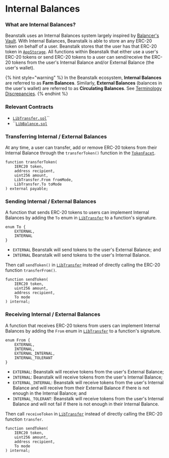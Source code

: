 # Internal Balances

### What are Internal Balances? <a href="#what-are-internal-balances" id="what-are-internal-balances"></a>

Beanstalk uses an Internal Balances system largely inspired by [Balancer's Vault](https://docs.balancer.fi/getting-started/faqs/the-vault#what-are-internal-user-balances). With Internal Balances, Beanstalk is able to store an any ERC-20 token on behalf of a user. Beanstalk stores that the user has that ERC-20 token in [`AppStorage`](app-storage.md). All functions within Beanstalk that either use a user's ERC-20 tokens or send ERC-20 tokens to a user can send/receive the ERC-20 tokens from the user's Internal Balance and/or External Balance (the user's wallet).

{% hint style="warning" %}
In the Beanstalk ecosystem, **Internal Balances** are referred to as **Farm Balances**. Similarly, **External Balances** (balances in the user's wallet) are referred to as **Circulating Balances**. See [Terminology Discrepancies](../misc/terminology-discrepancies.md).
{% endhint %}

### Relevant Contracts <a href="#associated-contracts" id="associated-contracts"></a>

* &#x20;[`LibTransfer.sol`](https://github.com/BeanstalkFarms/Beanstalk-Replanted/blob/master/protocol/contracts/libraries/Token/LibTransfer.sol)``
* ``[`LibBalance.sol`](https://github.com/BeanstalkFarms/Beanstalk/blob/master/protocol/contracts/libraries/Token/LibBalance.sol)

### Transferring Internal / External Balances <a href="#transferring-internal-external-balances" id="transferring-internal-external-balances"></a>

At any time, a user can transfer, add or remove ERC-20 tokens from their Internal Balance through the `transferToken()` function in the [`TokenFacet`](../protocol/depot/token-facet.md).

```solidity
function transferToken(
    IERC20 token,
    address recipient,
    uint256 amount,
    LibTransfer.From fromMode,
    LibTransfer.To toMode
) external payable;
```

### Sending Internal / External Balances <a href="#sending-internal-external-balances" id="sending-internal-external-balances"></a>

A function that sends ERC-20 tokens to users can implement Internal Balances by adding the `To` enum in [`LibTransfer`](https://github.com/BeanstalkFarms/Beanstalk/blob/master/protocol/contracts/libraries/Token/LibTransfer.sol) to a function's signature.

```solidity
enum To {
    EXTERNAL,
    INTERNAL
}
```

* `EXTERNAL` Beanstalk will send tokens to the user's External Balance; and
* `INTERNAL` Beanstalk will send tokens to the user's Internal Balance.

Then call `sendToken()` in [`LibTransfer`](https://github.com/BeanstalkFarms/Beanstalk/blob/master/protocol/contracts/libraries/Token/LibTransfer.sol) instead of directly calling the ERC-20 function `transferFrom()`.

```solidity
function sendToken(
    IERC20 token,
    uint256 amount,
    address recipient,
    To mode
) internal;
```

### Receiving Internal / External Balances <a href="#receiving-internal-external-balances" id="receiving-internal-external-balances"></a>

A function that receives ERC-20 tokens from users can implement Internal Balances by adding the `From` enum in [`LibTransfer`](https://github.com/BeanstalkFarms/Beanstalk/blob/master/protocol/contracts/libraries/Token/LibTransfer.sol) to a function's signature.

```solidity
enum From {
    EXTERNAL,
    INTERNAL,
    EXTERNAL_INTERNAL,
    INTERNAL_TOLERANT
}
```

* `EXTERNAL`: Beanstalk will receive tokens from the user's External Balance;
* `INTERNAL`: Beanstalk will receive tokens from the user's Internal Balance;
* `EXTERNAL_INTERNAL`: Beanstalk will receive tokens from the user's Internal Balance and will receive from their External Balance if there is not enough in the Internal Balance; and
* `INTERNAL_TOLERANT`: Beanstalk will receive tokens from the user's Internal Balance and will not fail if there is not enough in their Internal Balance.

Then call `receiveToken` in [`LibTransfer`](https://github.com/BeanstalkFarms/Beanstalk/blob/master/protocol/contracts/libraries/Token/LibTransfer.sol) instead of directly calling the ERC-20 function `transfer`.

```solidity
function sendToken(
    IERC20 token,
    uint256 amount,
    address recipient,
    To mode
) internal;
```
